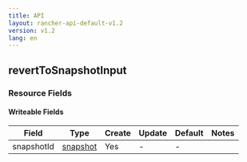 ```yaml
---
title: API
layout: rancher-api-default-v1.2
version: v1.2
lang: en
---
```


## revertToSnapshotInput



### Resource Fields

#### Writeable Fields

Field | Type | Create | Update | Default | Notes
---|---|---|---|---|---
snapshotId | [snapshot]({{site.baseurl}}/rancher/{{page.version}}/{{page.lang}}/api/api-resources/snapshot/) | Yes | - | - | 



<br>
